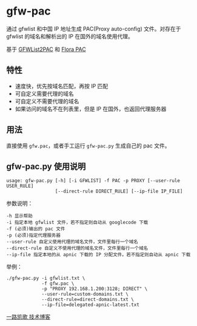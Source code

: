 # gfw-pac

通过 gfwlist 和中国 IP 地址生成 PAC(Proxy auto-config) 文件。对存在于 gfwlist 的域名和解析出的 IP 在国外的域名使用代理。

基于 [GFWList2PAC](https://github.com/clowwindy/gfwlist2pac) 和 [Flora PAC](https://github.com/Leask/Flora_Pac)

## 特性
* 速度快，优先按域名匹配，再按 IP 匹配
* 可自定义需要代理的域名
* 可自定义不需要代理的域名
* 如果访问的域名不在列表里，但是 IP 在国外，也返回代理服务器

## 用法

直接使用 `gfw.pac`，或者手工运行 `gfw-pac.py` 生成自己的 pac 文件。

## gfw-pac.py 使用说明

    usage: gfw-pac.py [-h] [-i GFWLIST] -f PAC -p PROXY [--user-rule USER_RULE]
                      [--direct-rule DIRECT_RULE] [--ip-file IP_FILE]

参数说明：

    -h 显示帮助
    -i 指定本地 gfwlist 文件，若不指定则自动从 googlecode 下载
    -f (必须)输出的 pac 文件
    -p (必须)指定代理服务器
    --user-rule 自定义使用代理的域名文件，文件里每行一个域名
    --direct-rule 自定义不使用代理的域名文件，文件里每行一个域名
    --ip-file 指定本地的从 apnic 下载的 IP 分配文件。若不指定则自动从 apnic 下载

举例：

    ./gfw-pac.py -i gfwlist.txt \
                 -f gfw.pac \
                 -p "PROXY 192.168.1.200:3128; DIRECT" \
                 --user-rule=custom-domains.txt \
                 --direct-rule=direct-domains.txt \
                 --ip-file=delegated-apnic-latest.txt

[一路凯歌 技术博客](http://zhiyi.us)